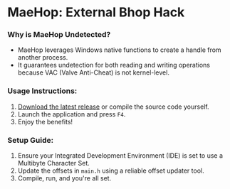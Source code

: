 # **MaeHop: External Bhop Hack**

### **Why is MaeHop Undetected?**
- MaeHop leverages Windows native functions to create a handle from another process. 
- It guarantees undetection for both reading and writing operations because VAC (Valve Anti-Cheat) is not kernel-level.

### **Usage Instructions:**
1. [Download the latest release](https://github.com/glamempireaus/maehop/releases/) or compile the source code yourself.
2. Launch the application and press `F4`.
3. Enjoy the benefits!

### **Setup Guide:**
1. Ensure your Integrated Development Environment (IDE) is set to use a Multibyte Character Set.
2. Update the offsets in `main.h` using a reliable offset updater tool.
3. Compile, run, and you're all set.
